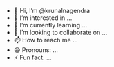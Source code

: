- 👋 Hi, I’m @krunalnagendra
- 👀 I’m interested in ...
- 🌱 I’m currently learning ...
- 💞️ I’m looking to collaborate on ...
- 📫 How to reach me ...
- 😄 Pronouns: ...
- ⚡ Fun fact: ...

<!---
krunalnagendra/krunalnagendra is a ✨ special ✨ repository because its `README.md` (this file) appears on your GitHub profile.
You can click the Preview link to take a look at your changes.
--->
